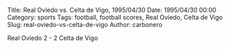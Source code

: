 Title: Real Oviedo vs. Celta de Vigo, 1995/04/30
Date: 1995/04/30 00:00
Category: sports
Tags: football, football scores, Real Oviedo, Celta de Vigo
Slug: real-oviedo-vs-celta-de-vigo
Author: carbonero


Real Oviedo 2 - 2 Celta de Vigo
